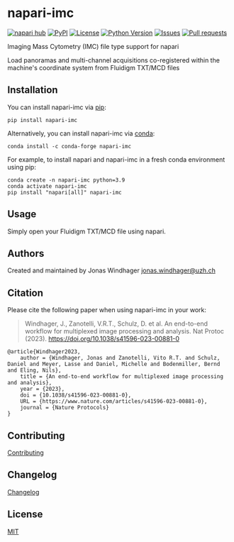 # napari-imc

[![napari hub](https://img.shields.io/endpoint?url=https://api.napari-hub.org/shields/napari-imc)](https://napari-hub.org/plugins/napari-imc)
[![PyPI](https://img.shields.io/pypi/v/napari-imc.svg?color=green)](https://pypi.org/project/napari-imc)
[![License](https://img.shields.io/pypi/l/napari-imc.svg?color=green)](https://github.com/BodenmillerGroup/napari-imc/raw/main/LICENSE)
[![Python Version](https://img.shields.io/pypi/pyversions/napari-imc.svg?color=green)](https://python.org)
[![Issues](https://img.shields.io/github/issues/BodenmillerGroup/napari-imc)](https://github.com/BodenmillerGroup/napari-imc/issues)
[![Pull requests](https://img.shields.io/github/issues-pr/BodenmillerGroup/napari-imc)](https://github.com/BodenmillerGroup/napari-imc/pulls)

Imaging Mass Cytometry (IMC) file type support for napari

Load panoramas and multi-channel acquisitions co-registered within the machine's coordinate system from Fluidigm TXT/MCD files

## Installation

You can install napari-imc via [pip](https://pypi.org/project/pip/):

    pip install napari-imc
    
Alternatively, you can install napari-imc via [conda](https://conda.io/):

    conda install -c conda-forge napari-imc
    
For example, to install napari and napari-imc in a fresh conda environment using pip:

    conda create -n napari-imc python=3.9
    conda activate napari-imc
    pip install "napari[all]" napari-imc
    
## Usage

Simply open your Fluidigm TXT/MCD file using napari.

## Authors

Created and maintained by Jonas Windhager [jonas.windhager@uzh.ch](mailto:jonas.windhager@uzh.ch)

## Citation

Please cite the following paper when using napari-imc in your work:

>  Windhager, J., Zanotelli, V.R.T., Schulz, D. et al. An end-to-end workflow for multiplexed image processing and analysis. Nat Protoc (2023). https://doi.org/10.1038/s41596-023-00881-0

    @article{Windhager2023,
        author = {Windhager, Jonas and Zanotelli, Vito R.T. and Schulz, Daniel and Meyer, Lasse and Daniel, Michelle and Bodenmiller, Bernd and Eling, Nils},
        title = {An end-to-end workflow for multiplexed image processing and analysis},
        year = {2023},
        doi = {10.1038/s41596-023-00881-0},
        URL = {https://www.nature.com/articles/s41596-023-00881-0},
        journal = {Nature Protocols}
    }

## Contributing

[Contributing](https://github.com/BodenmillerGroup/napari-imc/blob/main/CONTRIBUTING.md)

## Changelog

[Changelog](https://github.com/BodenmillerGroup/napari-imc/blob/main/CHANGELOG.md)

## License

[MIT](https://github.com/BodenmillerGroup/napari-imc/blob/main/LICENSE.md)
